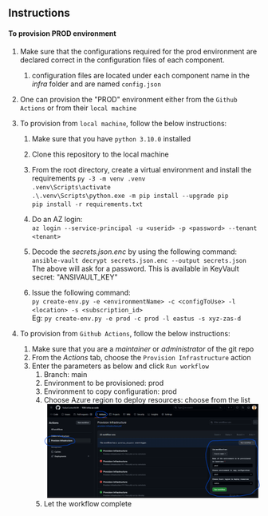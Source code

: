 ## Instructions

#### To provision PROD environment
1. Make sure that the configurations required for the prod environment are declared correct in the configuration files of each component.
   1. configuration files are located under each component name in the _infra_ folder and are named `config.json`
2. One can provision the "PROD" environment either from the `Github Actions` or from their `local machine`
3. To provision from `local machine`, follow the below instructions:
   1. Make sure that you have `python 3.10.0` installed
   2. Clone this repository to the local machine
   3. From the root directory, create a virtual environment and install the requirements 
      `py -3 -m venv .venv`  
      `.venv\Scripts\activate`  
      `.\.venv\Scripts\python.exe -m pip install --upgrade pip`  
      `pip install -r requirements.txt`
   4. Do an AZ login:  
   `az login --service-principal -u <userid> -p <password> --tenant <tenant>`  
   5. Decode the _secrets.json.enc_ by using the following command:
   `ansible-vault decrypt secrets.json.enc --output secrets.json`  
   The above will ask for a password. This is available in KeyVault secret: "ANSIVAULT_KEY"

   7. Issue the following command:  
   `py create-env.py -e <environmentName> -c <configToUse> -l <location> -s <subscription_id>`  
    Eg: `py create-env.py -e prod -c prod -l eastus -s xyz-zas-d`  



4. To provision from `Github Actions`, follow the below instructions:
   1. Make sure that you are a _maintainer_ or _administrator_ of the git repo
   2. From the _Actions_ tab, choose the `Provision Infrastructure` action
   3. Enter the parameters as below and click `Run workflow`
      1. Branch: main
      2. Environment to be provisioned: prod
      3. Environment to copy configuration: prod
      4. Choose Azure region to deploy resources: choose from the list   
         ![ScreenShot](./Assets/RunWorkflow.png)    
      5. Let the workflow complete